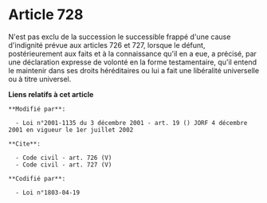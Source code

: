 # Article 728

N'est pas exclu de la succession le successible frappé d'une cause d'indignité prévue aux articles 726 et 727, lorsque le
défunt, postérieurement aux faits et à la connaissance qu'il en a eue, a précisé, par une déclaration expresse de volonté en
la forme testamentaire, qu'il entend le maintenir dans ses droits héréditaires ou lui a fait une libéralité universelle ou à
titre universel.

**Liens relatifs à cet article**

	**Modifié par**:

	  - Loi n°2001-1135 du 3 décembre 2001 - art. 19 () JORF 4 décembre 2001 en vigueur le 1er juillet 2002

	**Cite**:

	  - Code civil - art. 726 (V)
	  - Code civil - art. 727 (V)

	**Codifié par**:

	  - Loi n°1803-04-19
